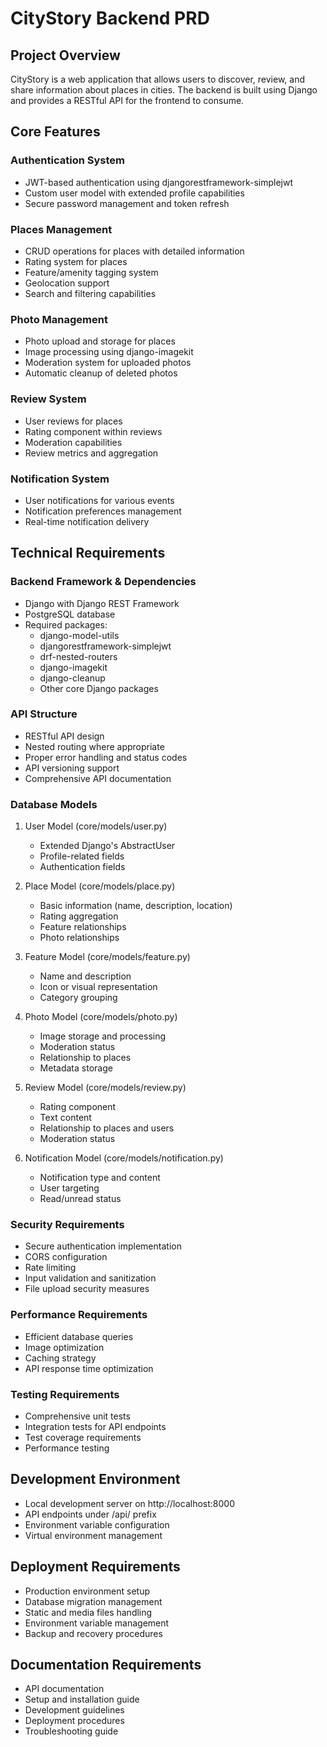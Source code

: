 # CityStory Backend PRD

## Project Overview
CityStory is a web application that allows users to discover, review, and share information about places in cities. The backend is built using Django and provides a RESTful API for the frontend to consume.

## Core Features

### Authentication System
- JWT-based authentication using djangorestframework-simplejwt
- Custom user model with extended profile capabilities
- Secure password management and token refresh

### Places Management
- CRUD operations for places with detailed information
- Rating system for places
- Feature/amenity tagging system
- Geolocation support
- Search and filtering capabilities

### Photo Management
- Photo upload and storage for places
- Image processing using django-imagekit
- Moderation system for uploaded photos
- Automatic cleanup of deleted photos

### Review System
- User reviews for places
- Rating component within reviews
- Moderation capabilities
- Review metrics and aggregation

### Notification System
- User notifications for various events
- Notification preferences management
- Real-time notification delivery

## Technical Requirements

### Backend Framework & Dependencies
- Django with Django REST Framework
- PostgreSQL database
- Required packages:
  - django-model-utils
  - djangorestframework-simplejwt
  - drf-nested-routers
  - django-imagekit
  - django-cleanup
  - Other core Django packages

### API Structure
- RESTful API design
- Nested routing where appropriate
- Proper error handling and status codes
- API versioning support
- Comprehensive API documentation

### Database Models
1. User Model (core/models/user.py)
   - Extended Django's AbstractUser
   - Profile-related fields
   - Authentication fields

2. Place Model (core/models/place.py)
   - Basic information (name, description, location)
   - Rating aggregation
   - Feature relationships
   - Photo relationships

3. Feature Model (core/models/feature.py)
   - Name and description
   - Icon or visual representation
   - Category grouping

4. Photo Model (core/models/photo.py)
   - Image storage and processing
   - Moderation status
   - Relationship to places
   - Metadata storage

5. Review Model (core/models/review.py)
   - Rating component
   - Text content
   - Relationship to places and users
   - Moderation status

6. Notification Model (core/models/notification.py)
   - Notification type and content
   - User targeting
   - Read/unread status

### Security Requirements
- Secure authentication implementation
- CORS configuration
- Rate limiting
- Input validation and sanitization
- File upload security measures

### Performance Requirements
- Efficient database queries
- Image optimization
- Caching strategy
- API response time optimization

### Testing Requirements
- Comprehensive unit tests
- Integration tests for API endpoints
- Test coverage requirements
- Performance testing

## Development Environment
- Local development server on http://localhost:8000
- API endpoints under /api/ prefix
- Environment variable configuration
- Virtual environment management

## Deployment Requirements
- Production environment setup
- Database migration management
- Static and media files handling
- Environment variable management
- Backup and recovery procedures

## Documentation Requirements
- API documentation
- Setup and installation guide
- Development guidelines
- Deployment procedures
- Troubleshooting guide 